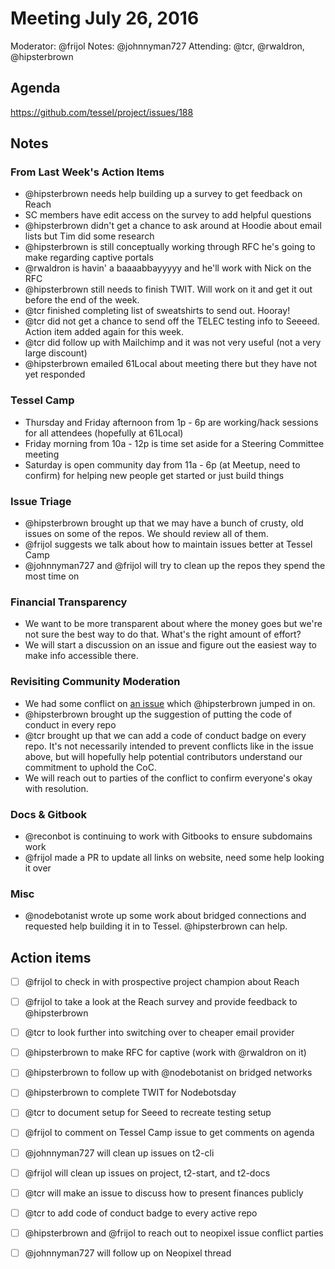 # Meeting July 26, 2016
Moderator: @frijol
Notes: @johnnyman727
Attending: @tcr, @rwaldron, @hipsterbrown

## Agenda
https://github.com/tessel/project/issues/188

## Notes
### From Last Week's Action Items
* @hipsterbrown needs help building up a survey to get feedback on Reach
* SC members have edit access on the survey to add helpful questions
* @hipsterbrown didn't get a chance to ask around at Hoodie about email lists but Tim did some research
* @hipsterbrown is still conceptually working through RFC he's going to make regarding captive portals
* @rwaldron is havin' a baaaabbayyyyy and he'll work with Nick on the RFC
* @hipsterbrown still needs to finish TWIT. Will work on it and get it out before the end of the week.
* @tcr finished completing list of sweatshirts to send out. Hooray!
* @tcr did not get a chance to send off the TELEC testing info to Seeeed. Action item added again for this week.
* @tcr did follow up with Mailchimp and it was not very useful (not a very large discount)
* @hipsterbrown emailed 61Local about meeting there but they have not yet responded

### Tessel Camp
* Thursday and Friday afternoon from 1p - 6p are working/hack sessions for all attendees (hopefully at 61Local)
* Friday morning from 10a - 12p is time set aside for a Steering Committee meeting   
* Saturday is open community day from 11a - 6p (at Meetup, need to confirm) for helping new people get started or just build things

### Issue Triage
* @hipsterbrown brought up that we may have a bunch of crusty, old issues on some of the repos. We should review all of them.
* @frijol suggests we talk about how to maintain issues better at Tessel Camp
* @johnnyman727 and @frijol will try to clean up the repos they spend the most time on

### Financial Transparency
* We want to be more transparent about where the money goes but we're not sure the best way to do that. What's the right amount of effort?
* We will start a discussion on an issue and figure out the easiest way to make info accessible there.

### Revisiting Community Moderation
* We had some conflict on [an issue](https://github.com/tessel/t2-firmware/issues/24#issuecomment-235314679) which @hipsterbrown jumped in on. 
* @hipsterbrown brought up the suggestion of putting the code of conduct in every repo
* @tcr brought up that we can add a code of conduct badge on every repo. It's not necessarily intended to prevent conflicts like in the issue above, but will hopefully help potential contributors understand our commitment to uphold the CoC.
* We will reach out to parties of the conflict to confirm everyone's okay with resolution.

### Docs & Gitbook
* @reconbot is continuing to work with Gitbooks to ensure subdomains work
* @frijol made a PR to update all links on website, need some help looking it over

### Misc
* @nodebotanist wrote up some work about bridged connections and requested help building it in to Tessel. @hipsterbrown can help.


## Action items
- [ ] @frijol to check in with prospective project champion about Reach
- [ ] @frijol to take a look at the Reach survey and provide feedback to @hipsterbrown
- [ ] @tcr to look further into switching over to cheaper email provider
- [ ] @hipsterbrown to make RFC for captive (work with @rwaldron on it)
- [ ] @hipsterbrown to follow up with @nodebotanist on bridged networks
- [ ] @hipsterbrown to complete TWIT for Nodebotsday
- [ ] @tcr to document setup for Seeed to recreate testing setup
- [ ] @frijol to comment on Tessel Camp issue to get comments on agenda
- [ ] @johnnyman727 will clean up issues on t2-cli
- [ ] @frijol will clean up issues on project, t2-start, and t2-docs
- [ ] @tcr will make an issue to discuss how to present finances publicly
- [ ] @tcr to add code of conduct badge to every active repo
- [ ] @hipsterbrown and @frijol to reach out to neopixel issue conflict parties
- [ ] @johnnyman727 will follow up on Neopixel thread


